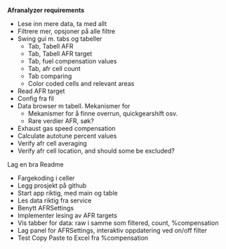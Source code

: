 **Afranalyzer requirements**

* Lese inn mere data, ta med allt
* Filtrere mer, opsjoner på alle filtre
* Swing gui m. tabs og tabeller
    * Tab, Tabell AFR
    * Tab, Tabell AFR target
    * Tab, fuel compensation values
    * Tab, afr cell count
    * Tab comparing
    * Color coded cells and relevant areas
* Read AFR target
* Config fra fil
* Data browser m tabell. Mekanismer for
    * Mekanismer for å finne overrun, quickgearshift osv.
    * Rare verdier AFR, søk?
* Exhaust gas speed compensation
* Calculate autotune percent values
* Verify afr cell averaging
* Verify afr cell location, and should some be excluded?

Lag en bra Readme
* Fargekoding i celler
* Legg prosjekt på github
* Start app riktig, med main og table
* Les data riktig fra service
* Benytt AFRSettings
* Implementer lesing av AFR targets
* Vis tabber for data: raw i samme som filtered, count, %compensation
* Lag panel for AFRSettings, interaktiv oppdatering ved on/off filter
* Test Copy Paste to Excel fra %compensation




